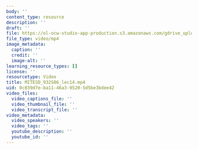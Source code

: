 ```yaml
---
body: ''
content_type: resource
description: ''
draft: ''
file: https://ol-ocw-studio-app-production.s3.amazonaws.com/gdrive_uploads/esd-932-engineering-ethics-spring-2006/1pUVdk0cEsBqpG4Wecf-he5nb4thjMD8w/mitesd_932s06_lec14.mp4
file_type: video/mp4
image_metadata:
  caption: ''
  credit: ''
  image-alt: ''
learning_resource_types: []
license: ''
resourcetype: Video
title: MITESD_932S06_lec14.mp4
uid: 0c039d7e-ba11-46a3-9520-5d5be3bdee42
video_files:
  video_captions_file: ''
  video_thumbnail_file: ''
  video_transcript_file: ''
video_metadata:
  video_speakers: ''
  video_tags: ''
  youtube_description: ''
  youtube_id: ''
---
```

